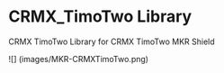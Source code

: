 # CRMX_TimoTwo Library
CRMX TimoTwo Library for CRMX TimoTwo MKR Shield

![] (images/MKR-CRMXTimoTwo.png)
